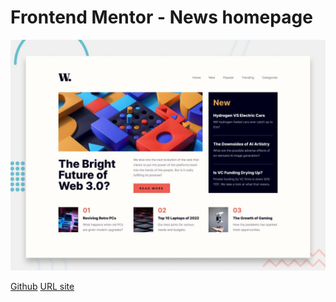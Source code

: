 # Frontend Mentor - News homepage

![Design preview for the News homepage coding challenge](./design/desktop-preview.jpg)

[Github](https://github.com/barriedirk/frontend-mentor-exercise-18-news-homepage)
[URL site](https://barriedirk.github.io/frontend-mentor-exercise-18-news-homepage)